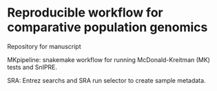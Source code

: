 # Reproducible workflow for comparative population genomics
Repository for manuscript

MKpipeline: snakemake workflow for running McDonald-Kreitman (MK) tests and SnIPRE.   

SRA: Entrez searchs and SRA run selector to create sample metadata.  

